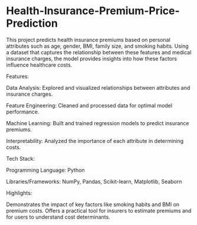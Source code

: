 # Health-Insurance-Premium-Price-Prediction
This project predicts health insurance premiums based on personal attributes such as age, gender, BMI, family size, and smoking habits. Using a dataset that captures the relationship between these features and medical insurance charges, the model provides insights into how these factors influence healthcare costs.

Features:

Data Analysis: Explored and visualized relationships between attributes and insurance charges.

Feature Engineering: Cleaned and processed data for optimal model performance.

Machine Learning: Built and trained regression models to predict insurance premiums.

Interpretability: Analyzed the importance of each attribute in determining costs.

Tech Stack:

Programming Language: Python

Libraries/Frameworks: NumPy, Pandas, Scikit-learn, Matplotlib, Seaborn

Highlights:

Demonstrates the impact of key factors like smoking habits and BMI on premium costs.
Offers a practical tool for insurers to estimate premiums and for users to understand cost determinants.


